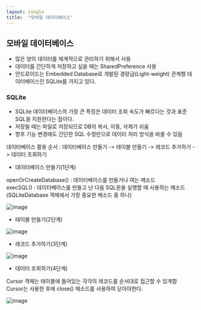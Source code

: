 ```yaml
---
layout: single
title:  "모바일 데이터베이스"
---
```


## 모바일 데이터베이스   

- 많은 양의 데이터를 체계적으로 관리하기 위해서 사용
- 데이터를 간단하게 저장하고 싶을 때는 SharedPreference 사용
- 안드로이드는 Embedded Database로 개발된 경량급(Light-weight) 관계형 데이터베이스인 SQLite를 가지고 있다. 

### SQLite
- SQLite 데이터베이스의 가장 큰 특징은 데이터 조회 속도가 빠르다는 것과 표준 SQL을 지원한다는 점이다.
- 저장될 때는 파일로 저장되므로 DB의 복사, 이동, 삭제가 쉬움
- 향후 기능 변경에도 간단한 SQL 수정만으로 데이터 처리 방식을 바꿀 수 있음

데이터베이스 활용 순서 : 데이터베이스 만들기 -> 테이블 만들기 -> 레코드 추가하기 -> 데이터 조회하기


- 데이터베이스 만들기(1단계)    

openOrCreateDatabase() : 데이터베이스를 만들거나 여는 메소드       
execSQL() : 데이터베이스를 만들고 난 다음 SQL문을 실행할 때 사용하는 메소드 (SQLiteDatabase 객체에서 가장 중요한 메소드 중 하나)

![image](https://user-images.githubusercontent.com/73388615/147289813-470dd7d8-3a92-4c86-acc0-62161a17b82a.png)        

- 테이블 만들기(2단계)

![image](https://user-images.githubusercontent.com/73388615/147289876-2bf88618-1129-4d53-b564-46aba5dcfd20.png)     

- 레코드 추가하기(3단계)     

![image](https://user-images.githubusercontent.com/73388615/147289932-8dea497e-3918-48f3-b332-22fd771eaab8.png)

- 데이터 조회하기(4단계)     


Cursor 객체는 테이블에 들어있는 각각의 레코드를 순서대로 접근할 수 있게함     
Cursor는 사용한 후에 close() 메소드를 사용하여 닫아야한다.



![image](https://user-images.githubusercontent.com/73388615/147289986-f329bb47-8f7c-4cb5-972d-027504cbaf9b.png)



